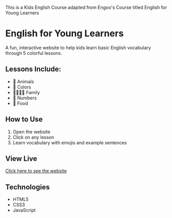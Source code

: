 This is a Kids English Course adapted from Engoo's Course titled English for Young Learners


# English for Young Learners

A fun, interactive website to help kids learn basic English vocabulary through 5 colorful lessons.

## Lessons Include:
- 🐶 Animals
- 🎨 Colors
- 👨‍👩‍👧‍👦 Family
- 🔢 Numbers
- 🍎 Food

## How to Use
1. Open the website
2. Click on any lesson
3. Learn vocabulary with emojis and example sentences

## View Live
[Click here to see the website](https://ilkaysen18.github.io/english-for-young-learners.index.html)

## Technologies
- HTML5
- CSS3
- JavaScript
